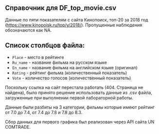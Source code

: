 ## Справочник для **DF_top_movie.csv**

Данные по пяти показателям с сайта Кинопоиск, топ-20 за 2018 год (https://www.kinopoisk.ru/top/y/2018/). Пропущенные наблюдения обозначаются как NA. 

## Список столбцов файла:
* ```Place``` - место в рейтинге
* ```Ru_name``` - название фильма на русском языке
* ```En_name``` - название фильма на английском языке (оригинал)
* ```Rating``` - рейтинг фильма (количественный показатель)
* ```Vote``` - количество голосов (количественный показатель)

Поскольку ссылка на сайт перестала работать (404. Страница не найдена), было принято решение использовать данные из .csv файла, загруженные при выполнении первой лабораторной работы.

Данные были разбиты на 3 категории, фильмы которые имеют рейтинг от 7.0 до 7.4, от 7.4 до 7.8 и 7.8 до 8.3.

Сбор данных для первого графика был реализован через API сайта UN COMTRADE.